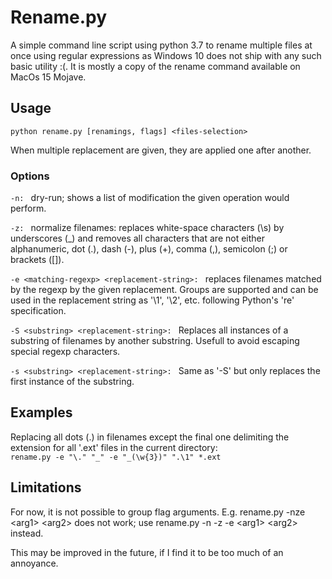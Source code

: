 # Rename.py

A simple command line script using python 3.7 to rename multiple files at once using regular expressions as Windows 10 does not ship with any such basic utility :(.  It is mostly a copy of the rename command available on MacOs 15 Mojave.

## Usage

```python rename.py [renamings, flags] <files-selection>```

When multiple replacement are given, they are applied one after another. 

### Options

```-n: ``` dry-run; shows a list of modification the given operation would perform.  

```-z: ``` normalize filenames: replaces white-space characters (\s) by underscores (_) and removes all characters that are not either alphanumeric, dot (.), dash (-), plus (+), comma (,), semicolon (;) or brackets ([]).

```-e <matching-regexp> <replacement-string>: ``` replaces filenames matched by the regexp by the given replacement. Groups are supported and can be used in the replacement string as '\1', '\2', etc. following Python's 're' specification. 

```-S <substring> <replacement-string>: ``` Replaces all instances of a substring of filenames by another substring. Usefull to avoid escaping special regexp characters.

```-s <substring> <replacement-string>: ``` Same as '-S' but only replaces the first instance of the substring.  


## Examples

Replacing all dots (.) in filenames except the final one delimiting the extension for all '.ext' files in the current directory:  
```rename.py -e "\." "_" -e "_(\w{3})" ".\1" *.ext```

## Limitations
For now, it is not possible to group flag arguments. E.g. rename.py -nze \<arg1\> \<arg2\> does not work; use rename.py -n -z -e \<arg1\> \<arg2\> instead.

This may be improved in the future, if I find it to be too much of an annoyance.
